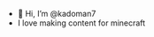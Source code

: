 - 👋 Hi, I’m @kadoman7
- I love making content for minecraft

<!---
kadoman7/kadoman7 is a ✨ special ✨ repository because its `README.md` (this file) appears on your GitHub profile.
You can click the Preview link to take a look at your changes.
--->
